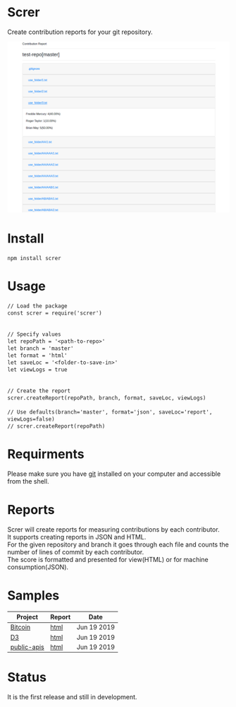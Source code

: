 # Screr
Create contribution reports for your git repository.


![Sample report](https://raw.githubusercontent.com/amitlzkpa/screr/master/files/images/sample.png)


# Install
```
npm install screr
```


# Usage
```
// Load the package
const screr = require('screr')


// Specify values
let repoPath = '<path-to-repo>'
let branch = 'master'
let format = 'html'
let saveLoc = '<folder-to-save-in>'
let viewLogs = true


// Create the report
screr.createReport(repoPath, branch, format, saveLoc, viewLogs)

// Use defaults(branch='master', format='json', saveLoc='report', viewLogs=false)
// screr.createReport(repoPath)

```


# Requirments
Please make sure you have [git](https://git-scm.com/) installed on your computer and accessible from the shell.


# Reports
Screr will create reports for measuring contributions by each contributor.  
It supports creating reports in JSON and HTML.  
For the given repository and branch it goes through each file and counts the number of lines of commit by each contributor.  
The score is formatted and presented for view(HTML) or for machine consumption(JSON).  


# Samples
| Project        													| Report  																	| Date  			|
| ---																| ---																		| ---				|
| [Bitcoin](https://github.com/bitcoin/bitcoin)        				| [html](http://127.0.0.1:3000/reports/bitcoin[master]/index.html)  		| Jun 19 2019  		|
| [D3](https://github.com/d3/d3)	                  				| [html](http://127.0.0.1:3000/reports/bitcoin[master]/index.html)  		| Jun 19 2019  		|
| [public-apis](https://github.com/public-apis/public-apis)     	| [html](http://127.0.0.1:3000/reports/bitcoin[master]/index.html)  		| Jun 19 2019  		|


# Status
It is the first release and still in development.

